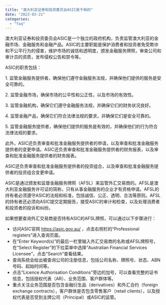 ```yaml
---
title: "澳大利亚证券和投资委员会ASIC是干嘛的"
date: "2023-03-21"
categories: 
  - "faq"
---
```


澳大利亚证券和投资委员会ASIC是一个独立的政府机构，负责监管澳大利亚的金融市场、金融服务和金融产品。ASIC的主要职能是保护消费者和投资者免受欺诈和不公平行为的侵害，维护市场的诚信和透明度，颁发金融服务牌照，审查公司和审计员的资质，发布侵权公告和禁令等。

ASIC的职责包括：

1\. 监管金融服务提供者，确保他们遵守金融服务法规，并确保他们提供的服务是安全可靠的。

2\. 监管金融市场，确保市场的公平性和公正性，以及市场的有效性。

3\. 监管金融机构，确保它们遵守金融服务法规，并确保它们的财务状况良好。

4\. 监管金融产品，确保它们符合法律法规的要求，并确保它们是安全可靠的。

5\. 监管金融服务提供者，确保他们提供的服务是有效的，并确保他们的行为符合法律法规的要求。

此外，ASIC还负责审查和批准金融服务提供者的申请，以及审查和批准金融服务提供者的变更申请。ASIC还负责审查和批准金融服务提供者的财务报表，以及审查和批准金融服务提供者的财务报表。

ASIC还负责审查和批准金融服务提供者的投资组合，以及审查和批准金融服务提供者的投资组合变更申请。

ASIC是通过颁发和监督金融服务牌照（AFSL）来监管外汇交易商的。AFSL是澳大利亚金融服务许可证的简称，只有从事金融服务的企业才有资格申请。AFSL的持有者必须遵守ASIC的法规和标准，包括诚信、公正、透明、合法等原则。AFSL的持有者还必须向ASIC提交定期报告，接受ASIC的审计和检查，以及处理消费者和投资者的投诉和纠纷。

如果想要查询外汇交易商是否持有ASIC的AFSL牌照，可以通过以下步骤进行：

- 访问ASIC官网 https://asic.gov.au/ ，点击右侧栏的“Professional registers”进入查询页面。
- 在“Enter Keyword(s)”的最后一栏里输入外汇交易商的名称或AFSL牌照号，在“Select Register”的下拉菜单中选择“Australian Financial Services Licensee”，点击“Search”查看结果。
- 查询系统会给出被查询公司的注册信息，包括公司名称、牌照号、状态、ABN号码、起始时间等。
- 点击“Licence Authorisation Conditions”旁边的加号，可以查看完整的证书信息，包括授权代表（AR）、业务范围、客户群体等。
- 重点关注业务范围是否包含金融衍生品（derivatives）和外汇合约（foreign exchange contracts），客户群体是否包含零售客户（retail clients），以及授权代表是否受到主牌公司（Principal）或ASIC的监管。
